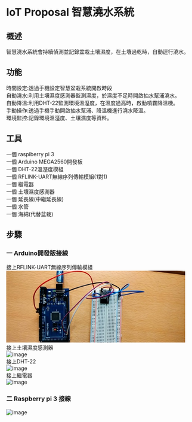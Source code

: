 # IoT Proposal 智慧澆水系統

## 概述
智慧澆水系統會持續偵測並記錄盆栽土壤濕度，在土壤過乾時，自動逕行澆水。  

## 功能

時間設定:透過手機設定智慧盆栽系統開啟時段  
自動澆水:利用土壤濕度感測器監測濕度，於濕度不足時開啟抽水幫浦澆水。  
自動降溫:利用DHT-22監測環境溫溼度，在溫度過高時，啟動噴霧降溫機。  
手動操作:透過手機手動開啟抽水幫浦、降溫機進行澆水降溫。  
環境監控:記錄環境溫溼度、土壤濕度等資料。  

## 工具
一個 raspiberry pi 3  
一個 Arduino MEGA2560開發板  
一個 DHT-22溫溼度模組  
一個 RFLINK-UART無線序列傳輸模組(1對1)  
一個 繼電器  
一個 土壤濕度感測器  
一個 延長線(中繼延長線)  
一個 水管  
一個 海綿(代替盆栽)

## 步驟
### 一 Arduino開發版接線
接上RFLINK-UART無線序列傳輸模組
![image](https://github.com/LianMing13613/-/blob/main/picture/RFlink.jpg)  
接上土壤濕度感測器  
![image](https://github.com/LianMing13613/-/tree/main/picture/土壤濕度.jpg)  
接上DHT-22  
![image](https://github.com/LianMing13613/-/tree/main/picture/DHT22.jpg)  
接上繼電器  
![image](https://github.com/LianMing13613/-/tree/main/picture/繼電器.jpg)  
### 二 Raspberry pi 3 接線  
![image](https://github.com/LianMing13613/-/tree/main/picture/RFlink.jpg)  
